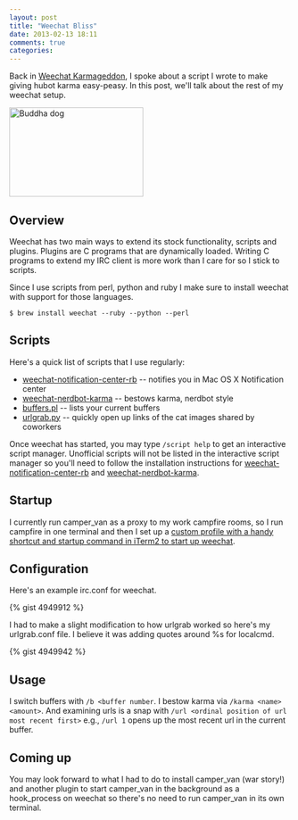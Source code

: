 ```yaml
---
layout: post
title: "Weechat Bliss"
date: 2013-02-13 18:11
comments: true
categories: 
---
```


Back in [Weechat Karmageddon](http://blog.jonathanrwallace.com/blog/2013/01/17/weechat-karmageddon/), I spoke about a script I wrote to make giving hubot karma easy-peasy.  In this post, we'll talk about the rest of my weechat setup.

<a href="http://www.flickr.com/photos/superfantastic/50088733/" title="Buddha dog by SuperFantastic, on Flickr"><img src="http://farm1.staticflickr.com/32/50088733_58935531ce_m.jpg" width="240" height="160" alt="Buddha dog"></a>

<!-- more -->

## Overview

Weechat has two main ways to extend its stock functionality, scripts and
plugins. Plugins are C programs that are dynamically loaded. Writing C programs
to extend my IRC client is more work than I care for so I stick to scripts.

Since I use scripts from perl, python and ruby I make sure to install weechat
with support for those languages.

```$ brew install weechat --ruby --python --perl```

## Scripts

Here's a quick list of scripts that I use regularly:

- [weechat-notification-center-rb](https://github.com/wallace/weechat-notification-center-rb) -- notifies you in Mac OS X Notification center
- [weechat-nerdbot-karma](https://github.com/wallace/weechat-nerdbot-karma) -- bestows karma, nerdbot style
- [buffers.pl](http://www.weechat.org/scripts/source/buffers.pl.html/) -- lists your current buffers
- [urlgrab.py](http://www.weechat.org/scripts/source/urlgrab.py.html/) -- quickly open up links of the cat images shared by coworkers

Once weechat has started, you may type ```/script help``` to get an interactive script
manager.  Unofficial scripts will not be listed in the interactive script
manager so you'll need to follow the installation instructions for [weechat-notification-center-rb](https://github.com/wallace/weechat-notification-center-rb) and [weechat-nerdbot-karma](https://github.com/wallace/weechat-nerdbot-karma).

## Startup

I currently run camper_van as a proxy to my work campfire rooms, so I run
campfire in one terminal and then I set up a [custom profile with a handy shortcut and startup command in iTerm2 to start up
weechat](https://www.evernote.com/shard/s2/sh/c42cd246-a62e-481f-abbe-883983ac1016/794e8070a80d96a8b0f2bdf9c2320dc9/res/84d089e9-0852-49c2-b3e6-2150411b51b6/skitch.png).  

## Configuration

Here's an example irc.conf for weechat.

{% gist 4949912 %}

I had to make a slight modification to how urlgrab worked so here's my
urlgrab.conf file.  I believe it was adding quotes around %s for localcmd.

{% gist 4949942 %}

## Usage

I switch buffers with ```/b <buffer number```.  I bestow karma via ```/karma <name> <amount>```.  And examining urls is a snap with ```/url <ordinal position of url most recent first>``` e.g., ```/url 1``` opens up the most recent url in the current buffer.

## Coming up

You may look forward to what I had to do to install camper_van (war story!) and another
plugin to start camper_van in the background as a hook_process on weechat so
there's no need to run camper_van in its own terminal.

